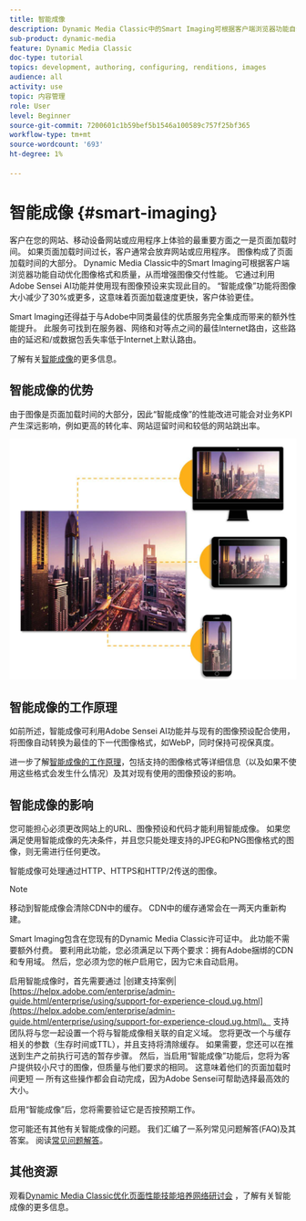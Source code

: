 ```yaml
---
title: 智能成像
description: Dynamic Media Classic中的Smart Imaging可根据客户端浏览器功能自动优化图像格式和质量，从而增强图像交付性能。 它通过利用Adobe Sensei AI功能并使用现有图像预设来实现此目的。 进一步了解智能成像，以及如何通过加快页面加载速度来使用它提供更好的客户体验。
sub-product: dynamic-media
feature: Dynamic Media Classic
doc-type: tutorial
topics: development, authoring, configuring, renditions, images
audience: all
activity: use
topic: 内容管理
role: User
level: Beginner
source-git-commit: 7200601c1b59bef5b1546a100589c757f25bf365
workflow-type: tm+mt
source-wordcount: '693'
ht-degree: 1%

---
```



# 智能成像 {#smart-imaging}

客户在您的网站、移动设备网站或应用程序上体验的最重要方面之一是页面加载时间。 如果页面加载时间过长，客户通常会放弃网站或应用程序。 图像构成了页面加载时间的大部分。 Dynamic Media Classic中的Smart Imaging可根据客户端浏览器功能自动优化图像格式和质量，从而增强图像交付性能。 它通过利用Adobe Sensei AI功能并使用现有图像预设来实现此目的。 “智能成像”功能将图像大小减少了30%或更多，这意味着页面加载速度更快，客户体验更佳。

Smart Imaging还得益于与Adobe中同类最佳的优质服务完全集成而带来的额外性能提升。 此服务可找到在服务器、网络和对等点之间的最佳Internet路由，这些路由的延迟和/或数据包丢失率低于Internet上默认路由。

了解有关[智能成像](https://experienceleague.adobe.com/docs/experience-manager-64/assets/dynamic/imaging-faq.html)的更多信息。

## 智能成像的优势

由于图像是页面加载时间的大部分，因此“智能成像”的性能改进可能会对业务KPI产生深远影响，例如更高的转化率、网站逗留时间和较低的网站跳出率。

![图像](assets/smart-imaging/smart-imaging-1.png)

## 智能成像的工作原理

如前所述，智能成像可利用Adobe Sensei AI功能并与现有的图像预设配合使用，将图像自动转换为最佳的下一代图像格式，如WebP，同时保持可视保真度。

进一步了解[智能成像的工作原理](https://experienceleague.adobe.com/docs/experience-manager-64/assets/dynamic/imaging-faq.html#how-does-smart-imaging-work)，包括支持的图像格式等详细信息（以及如果不使用这些格式会发生什么情况）及其对现有使用的图像预设的影响。

## 智能成像的影响

您可能担心必须更改网站上的URL、图像预设和代码才能利用智能成像。 如果您满足使用智能成像的先决条件，并且您只能处理支持的JPEG和PNG图像格式的图像，则无需进行任何更改。

智能成像可处理通过HTTP、HTTPS和HTTP/2传送的图像。

>[!NOTE]
>
>移动到智能成像会清除CDN中的缓存。 CDN中的缓存通常会在一两天内重新构建。

Smart Imaging包含在您现有的Dynamic Media Classic许可证中。 此功能不需要额外付费。 要利用此功能，您必须满足以下两个要求：拥有Adobe捆绑的CDN和专用域。 然后，您必须为您的帐户启用它，因为它未自动启用。

启用智能成像时，首先需要通过 |创建支持案例| [https://helpx.adobe.com/enterprise/admin-guide.html/enterprise/using/support-for-experience-cloud.ug.html](https://helpx.adobe.com/enterprise/admin-guide.html/enterprise/using/support-for-experience-cloud.ug.html)。 支持团队将与您一起设置一个将与智能成像相关联的自定义域。 您将更改一个与缓存相关的参数（生存时间或TTL），并且支持将清除缓存。 如果需要，您还可以在推送到生产之前执行可选的暂存步骤。 然后，当启用“智能成像”功能后，您将为客户提供较小尺寸的图像，但质量与他们要求的相同。 这意味着他们的页面加载时间更短 — 所有这些操作都会自动完成，因为Adobe Sensei可帮助选择最高效的大小。

启用“智能成像”后，您将需要验证它是否按预期工作。

您可能还有其他有关智能成像的问题。 我们汇编了一系列常见问题解答(FAQ)及其答案。 阅读[常见问题解答](https://experienceleague.adobe.com/docs/experience-manager-64/assets/dynamic/imaging-faq.html)。

## 其他资源

观看[Dynamic Media Classic优化页面性能技能培养网络研讨会](https://seminars.adobeconnect.com/pzc1gw0cihpv) ，了解有关智能成像的更多信息。
